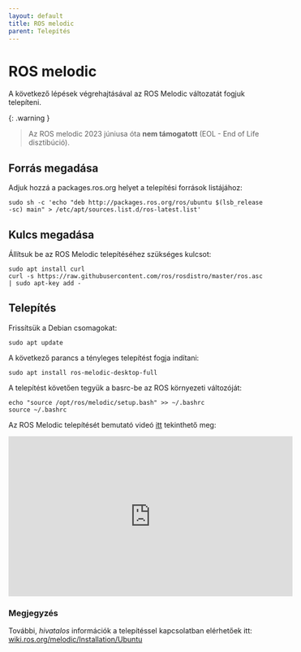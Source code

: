```yaml
---
layout: default
title: ROS melodic
parent: Telepítés
---
```


# ROS melodic

A következő lépések végrehajtásával az ROS Melodic változatát fogjuk telepíteni. 

{: .warning }
> Az ROS melodic 2023 júniusa óta **nem támogatott** (EOL - End of Life disztibúció).

## Forrás megadása

Adjuk hozzá a packages.ros.org helyet a telepítési források listájához:

```
sudo sh -c 'echo "deb http://packages.ros.org/ros/ubuntu $(lsb_release -sc) main" > /etc/apt/sources.list.d/ros-latest.list'
```

## Kulcs megadása

Állítsuk be az ROS Melodic telepítéséhez szükséges kulcsot:

```
sudo apt install curl
curl -s https://raw.githubusercontent.com/ros/rosdistro/master/ros.asc | sudo apt-key add -
```

## Telepítés

Frissítsük a Debian csomagokat:

```
sudo apt update
```
A következő parancs a tényleges telepítést fogja indítani:
```
sudo apt install ros-melodic-desktop-full
``` 
A telepítést követően tegyük a basrc-be az ROS környezeti változóját:

```
echo "source /opt/ros/melodic/setup.bash" >> ~/.bashrc
source ~/.bashrc
```

Az ROS Melodic telepítését bemutató videó [itt](https://youtu.be/e-VjpK5mYOI) tekinthető meg:

<iframe width="560" height="315" src="https://www.youtube.com/embed/e-VjpK5mYOI" title="YouTube video player" frameborder="0" allow="accelerometer; autoplay; clipboard-write; encrypted-media; gyroscope; picture-in-picture" allowfullscreen></iframe>

### Megjegyzés

További, *hivatalos* információk a telepítéssel kapcsolatban elérhetőek itt: [wiki.ros.org/melodic/Installation/Ubuntu](http://wiki.ros.org/melodic/Installation/Ubuntu)
